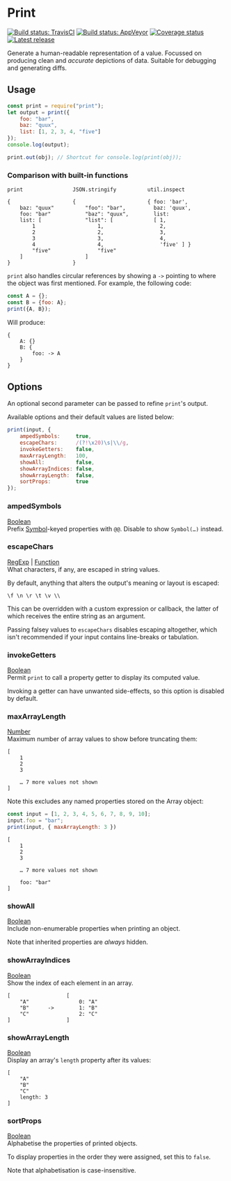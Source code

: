 Print
=====

[![Build status: TravisCI][TravisCI-badge]][TravisCI-link]
[![Build status: AppVeyor][AppVeyor-badge]][AppVeyor-link]
[![Coverage status][Coverage-badge]][Coverage-link]
[![Latest release][NPM-badge]][NPM-link]

Generate a human-readable representation of a value. Focussed on producing clean
and *accurate* depictions of data. Suitable for debugging and generating diffs.


Usage
-----

```js
const print = require("print");
let output = print({
    foo: "bar",
    baz: "quux",
    list: [1, 2, 3, 4, "five"]
});
console.log(output);

print.out(obj); // Shortcut for console.log(print(obj));
```


### Comparison with built-in functions
~~~~~~~~~~~~~~~~~~~~~~~~~~~~~~~~~~~~~~
print                JSON.stringify          util.inspect

{                    {                       { foo: 'bar',
    baz: "quux"          "foo": "bar",         baz: 'quux',
    foo: "bar"           "baz": "quux",        list:
    list: [              "list": [             [ 1,
        1                    1,                  2,
        2                    2,                  3,
        3                    3,                  4,
        4                    4,                  'five' ] }
        "five"               "five"
    ]                    ]
}                    }
~~~~~~~~~~~~~~~~~~~~~~~~~~~~~~~~~~~~~~

`print` also handles circular references by showing a `->` pointing to where the
object was first mentioned. For example, the following code:

```js
const A = {};
const B = {foo: A};
print({A, B});
```

Will produce:
~~~
{
    A: {}
    B: {
        foo: -> A
    }
}
~~~



Options
-------
An optional second parameter can be passed to refine `print`'s output.

Available options and their default values are listed below:

```js
print(input, {
    ampedSymbols:     true,
    escapeChars:      /(?!\x20)\s|\\/g,
    invokeGetters:    false,
    maxArrayLength:   100,
    showAll:          false,
    showArrayIndices: false,
    showArrayLength:  false,
    sortProps:        true
});
```


### ampedSymbols
[Boolean]  
Prefix [Symbol]-keyed properties with `@@`. Disable to show `Symbol(…)` instead.



### escapeChars
[RegExp] | [Function]  
What characters, if any, are escaped in string values.

By default, anything that alters the output's meaning or layout is escaped:

    \f \n \r \t \v \\

This can be overridden with a custom expression or callback, the latter of which
receives the entire string as an argument.

Passing falsey values to `escapeChars` disables escaping altogether, which isn't
recommended if your input contains line-breaks or tabulation.



### invokeGetters
[Boolean]  
Permit `print` to call a property getter to display its computed value.

Invoking a getter can have unwanted side-effects, so this option is disabled
by default.



### maxArrayLength
[Number]  
Maximum number of array values to show before truncating them:

~~~
[
    1
    2
    3

    … 7 more values not shown
]
~~~

Note this excludes any named properties stored on the Array object:

```js
const input = [1, 2, 3, 4, 5, 6, 7, 8, 9, 10];
input.foo = "bar";
print(input, { maxArrayLength: 3 })
```

~~~
[
    1
    2
    3
	
    … 7 more values not shown

    foo: "bar"
]
~~~


### showAll
[Boolean]  
Include non-enumerable properties when printing an object.

Note that inherited properties are *always* hidden.


### showArrayIndices
[Boolean]  
Show the index of each element in an array.

~~~
[                  [
    "A"                0: "A"
    "B"      ->        1: "B"
    "C"                2: "C"
]                  ]
~~~


### showArrayLength
[Boolean]  
Display an array's `length` property after its values:

~~~
[
    "A"
    "B"
    "C"
    length: 3
]
~~~


### sortProps
[Boolean]  
Alphabetise the properties of printed objects.

To display properties in the order they were assigned, set this to `false`.

Note that alphabetisation is case-insensitive.



<!-- Referenced links --------------------------------------------------------->
[AppVeyor-badge]: https://img.shields.io/appveyor/build/Alhadis/Print
[AppVeyor-link]:  https://ci.appveyor.com/project/Alhadis/Print
[TravisCI-badge]: https://travis-ci.org/Alhadis/Print.svg?branch=master
[TravisCI-link]:  https://travis-ci.org/Alhadis/Print
[Coverage-badge]: https://coveralls.io/repos/github/Alhadis/Print/badge.svg
[Coverage-link]:  https://coveralls.io/github/Alhadis/Print
[NPM-badge]:      https://img.shields.io/npm/v/print.svg?colorB=brightgreen
[NPM-link]:       https://github.com/Alhadis/Print/releases/latest
[Boolean]:        http://mdn.io/JavaScript/Reference/Global_Objects/Boolean
[Function]:       http://mdn.io/JavaScript/Reference/Global_Objects/Function
[Number]:         http://mdn.io/JavaScript/Reference/Global_Objects/Number
[RegExp]:         http://mdn.io/JavaScript/Reference/Global_Objects/RegExp
[Symbol]:         http://mdn.io/JavaScript/Reference/Global_Objects/Symbol
